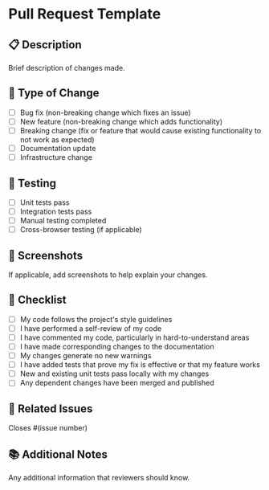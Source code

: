 # Pull Request Template

## 📋 Description
Brief description of changes made.

## 🔄 Type of Change
- [ ] Bug fix (non-breaking change which fixes an issue)
- [ ] New feature (non-breaking change which adds functionality)
- [ ] Breaking change (fix or feature that would cause existing functionality to not work as expected)
- [ ] Documentation update
- [ ] Infrastructure change

## 🧪 Testing
- [ ] Unit tests pass
- [ ] Integration tests pass
- [ ] Manual testing completed
- [ ] Cross-browser testing (if applicable)

## 📸 Screenshots
If applicable, add screenshots to help explain your changes.

## 📝 Checklist
- [ ] My code follows the project's style guidelines
- [ ] I have performed a self-review of my code
- [ ] I have commented my code, particularly in hard-to-understand areas
- [ ] I have made corresponding changes to the documentation
- [ ] My changes generate no new warnings
- [ ] I have added tests that prove my fix is effective or that my feature works
- [ ] New and existing unit tests pass locally with my changes
- [ ] Any dependent changes have been merged and published

## 🔗 Related Issues
Closes #(issue number)

## 📚 Additional Notes
Any additional information that reviewers should know.
